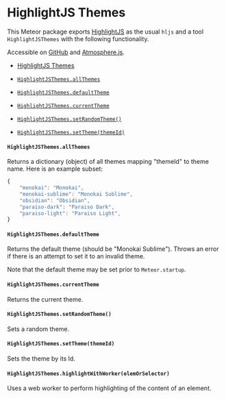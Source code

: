 # HighlightJS Themes

This Meteor package exports [HighlightJS](https://highlightjs.org/) as the usual `hljs` and a tool `HighlightJSThemes` with the following functionality.

Accessible on [GitHub](https://github.com/convexset/meteor-three-way/tree/master/packages/highlight-js-themes) and [Atmosphere.js](https://atmospherejs.com/convexset/highlight-js-themes).

<!-- START doctoc generated TOC please keep comment here to allow auto update -->
<!-- DON'T EDIT THIS SECTION, INSTEAD RE-RUN doctoc TO UPDATE -->
- [HighlightJS Themes](#highlightjs-themes)

- [`HighlightJSThemes.allThemes`](#highlightjsthemesallthemes)
- [`HighlightJSThemes.defaultTheme`](#highlightjsthemesdefaulttheme)
- [`HighlightJSThemes.currentTheme`](#highlightjsthemescurrenttheme)
- [`HighlightJSThemes.setRandomTheme()`](#highlightjsthemessetrandomtheme)
- [`HighlightJSThemes.setTheme(themeId)`](#highlightjsthemessetthemethemeid)

<!-- END doctoc generated TOC please keep comment here to allow auto update -->

#### `HighlightJSThemes.allThemes`

Returns a dictionary (object) of all themes mapping "themeId" to theme name. Here is an example subset:

```javascript
{
    "monokai": "Monokai",
    "monokai-sublime": "Monokai Sublime",
    "obsidian": "Obsidian",
    "paraiso-dark": "Paraiso Dark",
    "paraiso-light": "Paraiso Light",
}
```

#### `HighlightJSThemes.defaultTheme`

Returns the default theme (should be "Monokai Sublime"). Throws an error if there is an attempt to set it to an invalid theme.

Note that the default theme may be set prior to `Meteor.startup`.

#### `HighlightJSThemes.currentTheme`

Returns the current theme.

#### `HighlightJSThemes.setRandomTheme()`

Sets a random theme.

#### `HighlightJSThemes.setTheme(themeId)`

Sets the theme by its Id.

#### `HighlightJSThemes.highlightWithWorker(elemOrSelector)`

Uses a web worker to perform highlighting of the content of an element.